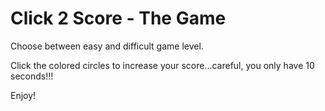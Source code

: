 # Click 2 Score - The Game

Choose between easy and difficult game level.

Click the colored circles to increase your score...careful, you only have 10 seconds!!!

Enjoy!
